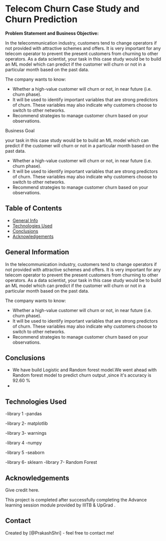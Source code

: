 # Telecom Churn Case Study and Churn Prediction
**Problem Statement and Business Objective:**

In the telecommunication industry, customers tend to change operators if not provided with attractive schemes and offers. It is very important for any telecom operator to prevent the present customers from churning to other operators. As a data scientist, your task in this case study would be to build an ML model which can predict if the customer will churn or not in a particular month based on the past data.

The company wants to know:
- Whether a high-value customer will churn or not, in near future (i.e. churn phase). 
- It will be used to identify important variables that are strong predictors of churn. These variables may also indicate why customers choose to switch to other networks.
- Recommend strategies to manage customer churn based on your observations.

Business Goal

your task in this case study would be to build an ML model which can predict if the customer will churn or not in a particular month based on the past data.

- Whether a high-value customer will churn or not, in near future (i.e. churn phase). 
- It will be used to identify important variables that are strong predictors of churn. These variables may also indicate why customers choose to switch to other networks.
- Recommend strategies to manage customer churn based on your observations.

## Table of Contents
* [General Info](#general-information)
* [Technologies Used](#technologies-used)
* [Conclusions](#conclusions)
* [Acknowledgements](#acknowledgements)

<!-- You can include any other section that is pertinent to your problem -->

## General Information

In the telecommunication industry, customers tend to change operators if not provided with attractive schemes and offers. It is very important for any telecom operator to prevent the present customers from churning to other operators. As a data scientist, your task in this case study would be to build an ML model which can predict if the customer will churn or not in a particular month based on the past data.

The company wants to know:
- Whether a high-value customer will churn or not, in near future (i.e. churn phase). 
- It will be used to identify important variables that are strong predictors of churn. These variables may also indicate why customers choose to switch to other networks.
- Recommend strategies to manage customer churn based on your observations.

<!-- You don't have to answer all the questions - just the ones relevant to your project. -->

## Conclusions
- We have build Logistic and Random forest model.We went ahead with Random forest model to predict churn output ,since it's accuracy is 92.60 %
- 


## Technologies Used

-library 1 -pandas

-library 2- matplotlib

-library 3- warnings

-library 4 -numpy

-library 5 -seaborn

-library 6- sklearn
-library 7- Random Forest


<!-- As the libraries versions keep on changing, it is recommended to mention the version of library used in this project -->

## Acknowledgements
Give credit here.

This project is completed after successfully completing the Advance learning session module provided by IIITB & UpGrad .


## Contact
Created by [@PrakashShri] - feel free to contact me!


<!-- Optional -->
<!-- ## License -->
<!-- This project is open source and available under the [... License](). -->

<!-- You don't have to include all sections - just the one's relevant to your project -->
